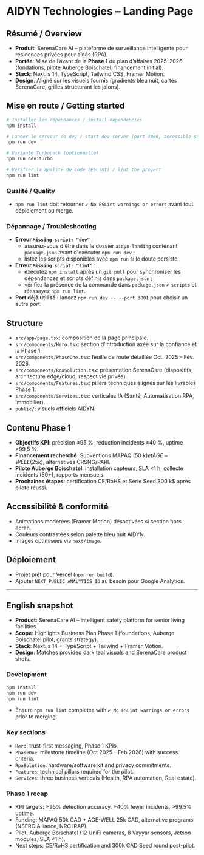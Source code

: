 # AIDYN Technologies – Landing Page

## Résumé / Overview
- **Produit**: SerenaCare AI – plateforme de surveillance intelligente pour résidences privées pour aînés (RPA).
- **Portée**: Mise de l’avant de la **Phase 1** du plan d’affaires 2025–2026 (fondations, pilote Auberge Boischatel, financement initial).
- **Stack**: Next.js 14, TypeScript, Tailwind CSS, Framer Motion.
- **Design**: Aligné sur les visuels fournis (gradients bleu nuit, cartes SerenaCare, grilles structurant les jalons).

## Mise en route / Getting started
```bash
# Installer les dépendances / install dependencies
npm install

# Lancer le serveur de dev / start dev server (port 3000, accessible sur le LAN)
npm run dev

# Variante Turbopack (optionnelle)
npm run dev:turbo

# Vérifier la qualité du code (ESLint) / lint the project
npm run lint
```

### Qualité / Quality
- `npm run lint` doit retourner `✔ No ESLint warnings or errors` avant tout déploiement ou merge.

### Dépannage / Troubleshooting
- **Erreur `Missing script: "dev"`** :
  - assurez-vous d'être dans le dossier `aidyn-landing` contenant `package.json` avant d'exécuter `npm run dev` ;
  - listez les scripts disponibles avec `npm run` si le doute persiste.
- **Erreur `Missing script: "lint"`** :
  - exécutez `npm install` après un `git pull` pour synchroniser les dépendances et scripts définis dans `package.json` ;
  - vérifiez la présence de la commande dans `package.json` > `scripts` et réessayez `npm run lint`.
- **Port déjà utilisé** : lancez `npm run dev -- --port 3001` pour choisir un autre port.

## Structure
- `src/app/page.tsx`: composition de la page principale.
- `src/components/Hero.tsx`: section d’introduction axée sur la confiance et la Phase 1.
- `src/components/PhaseOne.tsx`: feuille de route détaillée Oct. 2025 – Fév. 2026.
- `src/components/RpaSolution.tsx`: présentation SerenaCare (dispositifs, architecture edge/cloud, respect vie privée).
- `src/components/Features.tsx`: piliers techniques alignés sur les livrables Phase 1.
- `src/components/Services.tsx`: verticales IA (Santé, Automatisation RPA, Immobilier).
- `public/`: visuels officiels AIDYN.

## Contenu Phase 1
- **Objectifs KPI**: précision ≥95 %, réduction incidents ≥40 %, uptime &gt;99,5 %.
- **Financement recherché**: Subventions MAPAQ (50 k$) et AGE-WELL (25 k$), alternatives CRSNG/PARI.
- **Pilote Auberge Boischatel**: installation capteurs, SLA &lt;1 h, collecte incidents (50+), rapports mensuels.
- **Prochaines étapes**: certification CE/RoHS et Série Seed 300 k$ après pilote réussi.

## Accessibilité & conformité
- Animations modérées (Framer Motion) désactivées si section hors écran.
- Couleurs contrastées selon palette bleu nuit AIDYN.
- Images optimisées via `next/image`.

## Déploiement
- Projet prêt pour Vercel (`npm run build`).
- Ajouter `NEXT_PUBLIC_ANALYTICS_ID` au besoin pour Google Analytics.

---

## English snapshot
- **Product**: SerenaCare AI – intelligent safety platform for senior living facilities.
- **Scope**: Highlights Business Plan Phase 1 (foundations, Auberge Boischatel pilot, grants strategy).
- **Stack**: Next.js 14 + TypeScript + Tailwind + Framer Motion.
- **Design**: Matches provided dark teal visuals and SerenaCare product shots.

### Development
```bash
npm install
npm run dev
npm run lint
```

- Ensure `npm run lint` completes with `✔ No ESLint warnings or errors` prior to merging.

### Key sections
- `Hero`: trust-first messaging, Phase 1 KPIs.
- `PhaseOne`: milestone timeline (Oct 2025 – Feb 2026) with success criteria.
- `RpaSolution`: hardware/software kit and privacy commitments.
- `Features`: technical pillars required for the pilot.
- `Services`: three business verticals (Health, RPA automation, Real estate).

### Phase 1 recap
- KPI targets: ≥95% detection accuracy, ≥40% fewer incidents, &gt;99.5% uptime.
- Funding: MAPAQ 50k CAD + AGE-WELL 25k CAD, alternative programs (NSERC Alliance, NRC IRAP).
- Pilot: Auberge Boischatel (12 UniFi cameras, 8 Vayyar sensors, Jetson modules, SLA &lt;1 h).
- Next steps: CE/RoHS certification and 300k CAD Seed round post-pilot.

